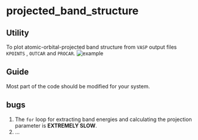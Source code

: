 # projected_band_structure

## Utility
To plot atomic-orbital-projected band structure from `VASP` output files `KPOINTS` , `OUTCAR` and `PROCAR`.
![example](https://github.com/liming-liu/projected_band_structure/blob/master/mos2-wse2_band.png)

## Guide
Most part of the code should be modified for your system.

## bugs
1. The `for` loop for extracting band energies and calculating the projection parameter is **EXTREMELY SLOW**.
2. ...

